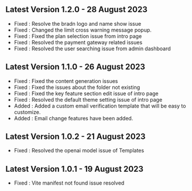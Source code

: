 ## Latest Version 1.2.0 - 28 August 2023

-  Fixed : Resolve the bradn logo and name show issue
-  Fixed : Changed the limit cross warning message popup.
-  Fixed : Fixed the plan selection issue from intro page
-  Fixed : Resolved the payment gateway related issues
-  Fixed : Resolved the user searching issue from admin dashboard

## Latest Version 1.1.0 - 26 August 2023

-  Fixed : Fixed the content generation issues
-  Fixed : Fixed the issues about the folder not existing
-  Fixed : Fixed the key feature section edit issue of intro page
-  Fixed : Resolved the default theme setting issue of intro page
-  Added : Added a custom email verification template that will be easy to customize.
-  Added : Email change features have been added.

## Latest Version 1.0.2 - 21 August 2023

-  Fixed : Resolved the openai model issue of Templates

## Latest Version 1.0.1 - 19 August 2023

-  Fixed : Vite manifest not found issue resolved

